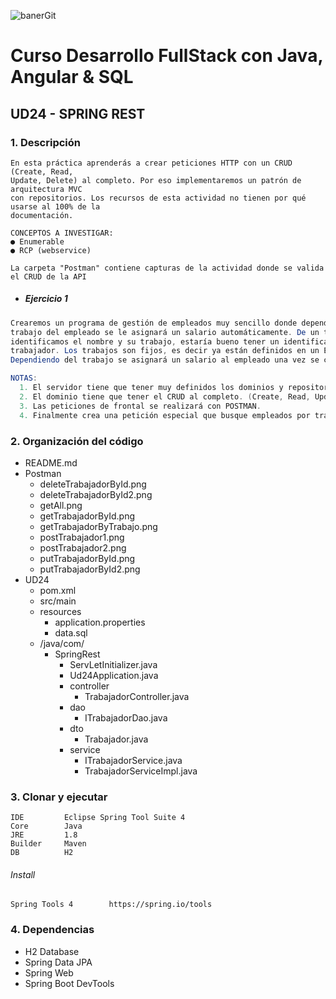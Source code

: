   
![banerGit](https://user-images.githubusercontent.com/22893383/107159880-121e0b80-6993-11eb-92e3-1efd1d8f4dba.PNG)

# Curso Desarrollo FullStack con Java, Angular & SQL

## UD24 - SPRING REST

### 1. Descripción
```
En esta práctica aprenderás a crear peticiones HTTP con un CRUD (Create, Read,
Update, Delete) al completo. Por eso implementaremos un patrón de arquitectura MVC
con repositorios. Los recursos de esta actividad no tienen por qué usarse al 100% de la
documentación.

CONCEPTOS A INVESTIGAR:
● Enumerable
● RCP (webservice)
``` 

```
La carpeta "Postman" contiene capturas de la actividad donde se valida el CRUD de la API
```

 - ##### Ejercicio 1
```java
Crearemos un programa de gestión de empleados muy sencillo donde dependiendo del
trabajo del empleado se le asignará un salario automáticamente. De un trabajador
identificamos el nombre y su trabajo, estaría bueno tener un identificador único por este
trabajador. Los trabajos son fijos, es decir ya están definidos en un ENUMERABLE.
Dependiendo del trabajo se asignará un salario al empleado una vez se crea.

NOTAS:
  1. El servidor tiene que tener muy definidos los dominios y repositorios.
  2. El dominio tiene que tener el CRUD al completo. (Create, Read, Update, Delete)
  3. Las peticiones de frontal se realizará con POSTMAN.
  4. Finalmente crea una petición especial que busque empleados por trabajo.
```

### 2. Organización del código
- README.md
- Postman
  - deleteTrabajadorById.png
  - deleteTrabajadorById2.png
  - getAll.png
  - getTrabajadorById.png
  - getTrabajadorByTrabajo.png
  - postTrabajador1.png
  - postTrabajador2.png
  - putTrabajadorById.png
  - putTrabajadorById2.png
- UD24
  - pom.xml
  - src/main
  - resources
    - application.properties
    - data.sql
  - /java/com/
    - SpringRest
      - ServLetInitializer.java
      - Ud24Application.java
      - controller
          - TrabajadorController.java
      - dao
          - ITrabajadorDao.java
      - dto
          - Trabajador.java
      - service
          - ITrabajadorService.java
          - TrabajadorServiceImpl.java

### 3. Clonar y ejecutar

```
IDE         Eclipse Spring Tool Suite 4
Core        Java            
JRE         1.8
Builder     Maven
DB          H2
```

###### Install
```
Spring Tools 4        https://spring.io/tools
```

### 4. Dependencias

- H2 Database
- Spring Data JPA
- Spring Web
- Spring Boot DevTools
